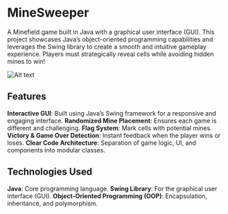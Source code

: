 # MineSweeper

A Minefield game built in Java with a graphical user interface (GUI). This project showcases Java’s object-oriented programming capabilities and leverages the Swing library to create a smooth and intuitive gameplay experience. Players must strategically reveal cells while avoiding hidden mines to win!

![Alt text](/MineSweeper/images/Minefield.png "a title")

## Features

**Interactive GUI**: Built using Java’s Swing framework for a responsive and engaging interface.
**Randomized Mine Placement**: Ensures each game is different and challenging.
**Flag System**: Mark cells with potential mines.
**Victory & Game Over Detection**: Instant feedback when the player wins or loses.
**Clear Code Architecture**: Separation of game logic, UI, and components into modular classes.

## Technologies Used

**Java**: Core programming language.
**Swing Library**: For the graphical user interface (GUI).
**Object-Oriented Programming (OOP)**: Encapsulation, inheritance, and polymorphism.

